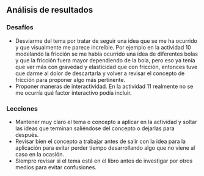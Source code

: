 ## Análisis de resultados
### Desafíos
- Desviarme del tema por tratar de seguir una idea que se me ha ocurrido y que visualmente me parece increíble. Por ejemplo en la actividad 10 modelando la fricción se me había ocurrido una idea de diferentes bolas y que la fricción fuera mayor dependiendo de la bola, pero eso ya tenía que ver más con gravedad y elasticidad que con fricción, entonces tuve que darme al dolor de descartarla y volver a revisar el concepto de fricción para proponer algo más pertinente.
- Proponer maneras de interactividad. En la actividad 11 realmente no se me ocurría qué factor interactivo podía incluir.
### Lecciones
- Mantener muy claro el tema o concepto a aplicar en la actividad y soltar las ideas que terminan saliéndose del concepto o dejarlas para después.
- Revisar bien el concepto a trabajar antes de salir con la idea para la aplicación para evitar perder tiempo desarrollando algo que no viene al caso en la ocasión.
- Siempre revisar si el tema está en el libro antes de investigar por otros medios para evitar confusiones.
